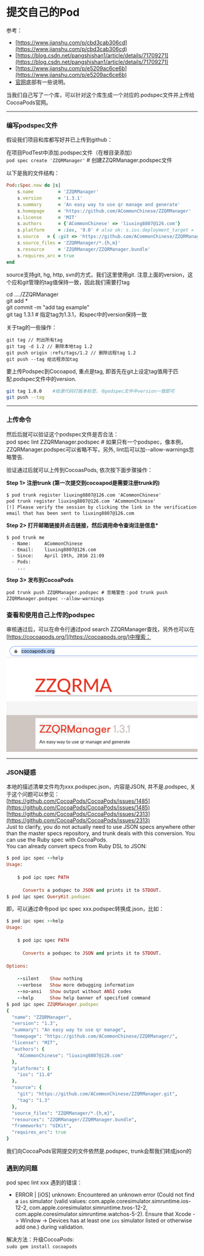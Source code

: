 # 提交自己的Pod


参考：    
- [https://www.jianshu.com/p/cbd3cab306cd](https://www.jianshu.com/p/cbd3cab306cd)  
- [https://blog.csdn.net/pangshishan1/article/details/71709271](https://blog.csdn.net/pangshishan1/article/details/71709271)  
- [https://www.jianshu.com/p/e5209ac6ce6b](https://www.jianshu.com/p/e5209ac6ce6b)
- [官网](http://guides.cocoapods.org/making/specs-and-specs-repo.html)底部有一些说明。  

当我们自己写了一个库，可以针对这个库生成一个对应的.podspec文件并上传给CocoaPods官网。

--------------------------------------------------------------------------------------------------

### 编写podspec文件

假设我们项目和库都写好并已上传到github：

在项目PodTest中添加.podspec文件（在根目录添加）  
`pod spec create 'ZZQRManager'` \# 创建ZZQRManager.podspec文件

以下是我的文件结构：


```Ruby
Pod::Spec.new do |s|
    s.name         = 'ZZQRManager'
    s.version      = '1.3.1'
    s.summary      = 'An easy way to use qr manage and generate'
    s.homepage     = 'https://github.com/ACommonChinese/ZZQRManager'
    s.license      = 'MIT'
    s.authors      = {'ACommonChinese' => 'liuxing8807@126.com'}
    s.platform     = :ios, '9.0' # also ok: s.ios.deployment_target = '9.0'
    s.source   = { :git => 'https://github.com/ACommonChinese/ZZQRManager.git', :tag => s.version }
    s.source_files = 'ZZQRManager/*.{h,m}'
    s.resource     = 'ZZQRManager/ZZQRManager.bundle'
    s.requires_arc = true
end
```

source支持git, hg, http, svn的方式，我们这里使用git. 注意上面的version，这个应和git管理的tag值保持一致，因此我们需要打tag

cd ..../ZZQRManager  
git add \*  
git commit -m "add tag example"  
git tag 1.3.1 \# 指定tag为1.3.1，和spec中的version保持一致

关于tag的一些操作：

```
git tag // 列出所有tag
git tag -d 1.2 // 删除本地tag 1.2
git push origin :refs/tags/1.2 // 删除远程tag 1.2
git push --tag 给远程添加tag
```

要上传Podspec到Cocoapod, 重点是tag, 即首先在git上设定tag值用于匹配.podspec文件中的version.

```Bash
git tag 1.0.0    #给源代码打版本标签，与podspec文件中version一致即可
git push --tag
```

--------------------------------------------------------------------------------------------------

### 上传命令

然后后就可以验证这个podspec文件是否合法：  
pod spec lint ZZQRManager.podspec \# 如果只有一个podspec，像本例，ZZQRManager.podspec可以省略不写，另外, lint后可以加--allow-warnings忽略警告.

验证通过后就可以上传到CocoasPods, 依次按下面步骤操作：  

**Step 1&gt; 注册trunk \(第一次提交到cocoapod是需要注册trunk的\)**

```
$ pod trunk register liuxing8807@126.com 'ACommonChinese'
pod trunk register liuxing8807@126.com 'ACommonChinese'
[!] Please verify the session by clicking the link in the verification email that has been sent to liuxing8807@126.com
```

**Step 2&gt; 打开邮箱链接并点击链接，然后调用命令查询注册信息\***

```
$ pod trunk me
  - Name:     ACommonChinese
  - Email:    liuxing8807@126.com
  - Since:    April 19th, 2016 21:09
  - Pods:
    ...
```

**Step 3&gt; 发布到CocoaPods**

```
pod trunk push ZZQRManager.podspec # 忽略警告：pod trunk push ZZQRManager.podspec --allow-warnings
```

### 查看和使用自己上传的podspec

审核通过后，可以在命令行通过pod search ZZQRManager查找，另外也可以在[https://cocoapods.org/](https://cocoapods.org/)中搜索： 

![](./images/5.png)

--------------------------------------------------------------------------------------------------

### JSON疑惑 

本地的描述清单文件均为xxx.podspec.json，内容是JSON, 并不是.podspec, 关于这个问题可以参见：  
[https://github.com/CocoaPods/CocoaPods/issues/1485](https://github.com/CocoaPods/CocoaPods/issues/1485)  
[https://github.com/CocoaPods/CocoaPods/issues/2313](https://github.com/CocoaPods/CocoaPods/issues/2313)  
Just to clarify, you do not actually need to use JSON specs anywhere other than the master specs repository, and trunk deals with this conversion. You can use the Ruby spec with CocoaPods.  
You can already convert specs from Ruby DSL to JSON:

```Ruby
$ pod ipc spec --help
Usage:

    $ pod ipc spec PATH

      Converts a podspec to JSON and prints it to STDOUT.
$ pod ipc spec QueryKit.podspec
```

即，可以通过命令pod ipc spec xxx.podspec转换成.json，比如：

```Ruby
$ pod ipc spec --help
Usage:

    $ pod ipc spec PATH

      Converts a podspec to JSON and prints it to STDOUT.

Options:

    --silent    Show nothing
    --verbose   Show more debugging information
    --no-ansi   Show output without ANSI codes
    --help      Show help banner of specified command
$ pod ipc spec ZZQRManager.podspec
{
  "name": "ZZQRManager",
  "version": "1.3",
  "summary": "An easy way to use qr manage",
  "homepage": "https://github.com/ACommonChinese/ZZQRManager/",
  "license": "MIT",
  "authors": {
    "ACommonChinese": "liuxing8807@126.com"
  },
  "platforms": {
    "ios": "11.0"
  },
  "source": {
    "git": "https://github.com/ACommonChinese/ZZQRManager.git",
    "tag": "1.3"
  },
  "source_files": "ZZQRManager/*.{h,m}",
  "resources": "ZZQRManager/ZZQRManager.bundle",
  "frameworks": "UIKit",
  "requires_arc": true
}
```

我们向CocoaPods官网提交的文件依然是.podspec, trunk会帮我们转成json的

### 遇到的问题

pod spec lint xxx 遇到的错误：

* ERROR \| \[iOS\] unknown: Encountered an unknown error \(Could not find a `ios` simulator \(valid values: com.apple.coresimulator.simruntime.ios-12-2, com.apple.coresimulator.simruntime.tvos-12-2, com.apple.coresimulator.simruntime.watchos-5-2\). Ensure that Xcode -&gt; Window -&gt; Devices has at least one `ios` simulator listed or otherwise add one.\) during validation.

解决方法：升级CocoaPods:   
`sudo gem install cocoapods`

